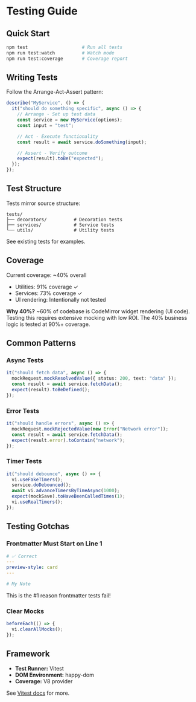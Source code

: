 # Testing Guide

## Quick Start

```bash
npm test                    # Run all tests
npm run test:watch          # Watch mode
npm run test:coverage       # Coverage report
```

## Writing Tests

Follow the Arrange-Act-Assert pattern:

```typescript
describe("MyService", () => {
  it("should do something specific", async () => {
    // Arrange - Set up test data
    const service = new MyService(options);
    const input = "test";

    // Act - Execute functionality
    const result = await service.doSomething(input);

    // Assert - Verify outcome
    expect(result).toBe("expected");
  });
});
```

## Test Structure

Tests mirror source structure:

```
tests/
├── decorators/          # Decoration tests
├── services/            # Service tests
└── utils/               # Utility tests
```

See existing tests for examples.

## Coverage

Current coverage: ~40% overall
- Utilities: 91% coverage ✓
- Services: 73% coverage ✓
- UI rendering: Intentionally not tested

**Why 40%?** ~60% of codebase is CodeMirror widget rendering (UI code). Testing this requires extensive mocking with low ROI. The 40% business logic is tested at 90%+ coverage.

## Common Patterns

### Async Tests
```typescript
it("should fetch data", async () => {
  mockRequest.mockResolvedValue({ status: 200, text: "data" });
  const result = await service.fetchData();
  expect(result).toBeDefined();
});
```

### Error Tests
```typescript
it("should handle errors", async () => {
  mockRequest.mockRejectedValue(new Error("Network error"));
  const result = await service.fetchData();
  expect(result.error).toContain("network");
});
```

### Timer Tests
```typescript
it("should debounce", async () => {
  vi.useFakeTimers();
  service.doDebounced();
  await vi.advanceTimersByTimeAsync(1000);
  expect(mockSave).toHaveBeenCalledTimes(1);
  vi.useRealTimers();
});
```

## Testing Gotchas

### Frontmatter Must Start on Line 1
```yaml
# ✅ Correct
---
preview-style: card
---

# My Note
```

This is the #1 reason frontmatter tests fail!

### Clear Mocks
```typescript
beforeEach(() => {
  vi.clearAllMocks();
});
```

## Framework

- **Test Runner:** Vitest
- **DOM Environment:** happy-dom
- **Coverage:** V8 provider

See [Vitest docs](https://vitest.dev/) for more.
